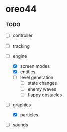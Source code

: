 # oreo44 #

### TODO ###

 - [ ] controller
 - [ ] tracking
 - [ ] engine
   - [x] screen modes
   - [x] entities
   - [ ] level generation
     - [ ] state changes
     - [ ] enemy waves
     - [ ] flappy obstacles
 - [ ] graphics
   - [x] particles
 - [ ] sounds
 